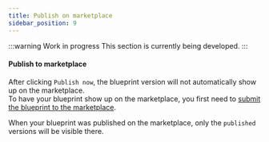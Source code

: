 ```yaml
---
title: Publish on marketplace
sidebar_position: 9
---
```

:::warning Work in progress
This section is currently being developed.
:::


#### Publish to marketplace
After clicking `Publish now`, the blueprint version will not automatically show up on the marketplace.\
To have your blueprint show up on the marketplace, you first need to [submit the blueprint to the marketplace](/dashboard/blueprints/getting_started#publish-on-marketplace).

When your blueprint was published on the marketplace, only the `published` versions will be visible there.
